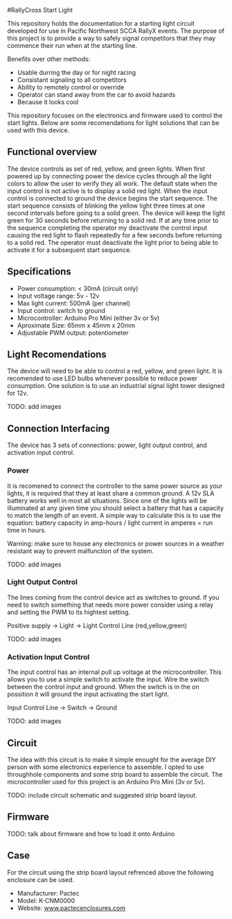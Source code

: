 #RallyCross Start Light

This repository holds the documentation for a starting light circuit developed for use in Pacific Northwest SCCA RallyX events.  The purpose of this project is to provide a way to safely signal competitors that they may commence their run when at the starting line.

Benefits over other methods:
- Usable durring the day or for night racing
- Consistant signaling to all competitors
- Ability to remotely control or override
- Operator can stand away from the car to avoid hazards
- Because it looks cool

This repository focuses on the electronics and firmware used to control the start lights.  Below are some recomendations for light solutions that can be used with this device.

## Functional overview

The device controls as set of red, yellow, and green lights.  When first powered up by connecting power the device cycles through all the light colors to allow the user to verify they all work.  The default state when the input control is not active is to display a solid red light.  When the input control is connected to ground the device begins the start sequence.  The start sequence consists of blinking the yellow light three times at one second intervals before going to a solid green.  The device will keep the light green for 30 seconds before returning to a solid red.  If at any time prior to the sequence completing the operator my deactivate the control input causing the red light to flash repeatedly for a few seconds before returning to a solid red.  The operator must deactivate the light prior to being able to activate it for a subsequent start sequence.

## Specifications

- Power consumption: < 30mA (circuit only)
- Input voltage range: 5v - 12v
- Max light current: 500mA (per channel)
- Input control: switch to ground
- Microcontroller: Arduino Pro Mini (either 3v or 5v)
- Aproximate Size: 65mm x 45mm x 20mm
- Adjustable PWM output: potentiometer

## Light Recomendations

The device will need to be able to control a red, yellow, and green light.  It is recomended to use LED bulbs whenever possible to reduce power consumption.  One solution is to use an industrial signal light tower designed for 12v.

TODO: add images

## Connection Interfacing

The device has 3 sets of connections: power, light output control, and activation input control.

### Power

It is recomened to connect the controller to the same power source as your lights, it is required that they at least share a common ground.  A 12v SLA battery works well in most all situations.  Since one of the lights will be illuminated at any given time you should select a battery that has a capacity to match the length of an event.  A simple way to calculate this is to use the equation: battery capacity in amp-hours / light current in amperes = run time in hours.

Warning: make sure to house any electronics or power sources in a weather resistant way to prevent malfunction of the system.

TODO: add images

### Light Output Control

The lines coming from the control device act as switches to ground.  If you need to switch something that needs more power consider using a relay and setting the PWM to its hightest setting.

Positive supply -> Light -> Light Control Line (red,yellow,green)

TODO: add images

### Activation Input Control

The input control has an internal pull up voltage at the microcontroller.  This allows you to use a simple switch to activate the input. Wire the switch between the control input and ground.  When the switch is in the on possition it will ground the input activating the start light.

Input Control Line -> Switch -> Ground

TODO: add images

## Circuit

The idea with this circuit is to make it simple enought for the average DIY person with some electronics experience to assemble.  I opted to use throughhole components and some strip board to assemble the circuit.  The microcontroller used for this project is an Arduino Pro Mini (3v or 5v).

TODO: include circuit schematic and suggested strip board layout.

## Firmware

TODO: talk about firmware and how to load it onto Arduino

## Case

For the circuit using the strip board layout refrenced above the following enclosure can be used.

- Manufacturer: Pactec
- Model: K-CNM0000
- Website: www.pactecenclosures.com
